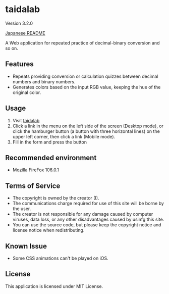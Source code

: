 # taidalab

Version 3.2.0

[Japanese README](README.ja.md)

A Web application for repeated practice of decimal-binary conversion and so on.


## Features

- Repeats providing conversion or calculation quizzes between decimal numbers and binary numbers.
- Generates colors based on the input RGB value, keeping the hue of the original color.


## Usage

1. Visit [taidalab](http://taidalog.html.xdomain.jp/)
1. Click a link in the menu on the left side of the screen (Desktop mode), or click the hamburger button (a button with three horizontal lines) on the upper left corner, then click a link (Mobile mode).
1. Fill in the form and press the button


## Recommended environment

- Mozilla FireFox 106.0.1


## Terms of Service

- The copyright is owned by the creator (I).
- The communications charge required for use of this site will be borne by the user.
- The creator is not responsible for any damage caused by computer viruses, data loss, or any other disadvantages caused by usinfg this site.
- You can use the source code, but please keep the copyright notice and license notice when redistributing.


## Known Issue

- Some CSS animations can't be played on iOS.


## License

This application is licensed under MIT License.
